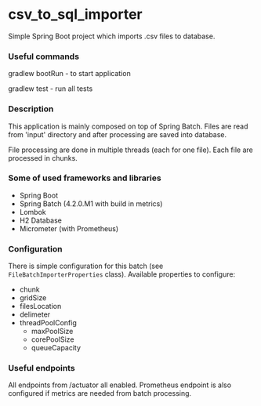 # csv_to_sql_importer

Simple Spring Boot project which imports .csv files to database.

### Useful commands
gradlew bootRun - to start application

gradlew test - run all tests

### Description
This application is mainly composed on top of Spring Batch. Files are read from 'input' directory and after processing are saved into database.

File processing are done in multiple threads (each for one file). Each file are processed in chunks.
### Some of used frameworks and libraries
- Spring Boot
- Spring Batch (4.2.0.M1 with build in metrics)
- Lombok
- H2 Database
- Micrometer (with Prometheus)

### Configuration
There is simple configuration for this batch (see `FileBatchImporterProperties` class).
Available properties to configure:
- chunk
- gridSize
- filesLocation
- delimeter
- threadPoolConfig
  - maxPoolSize
  - corePoolSize
  - queueCapacity
  
### Useful endpoints
All endpoints from /actuator all enabled.
Prometheus endpoint is also configured if metrics are needed from batch processing.

